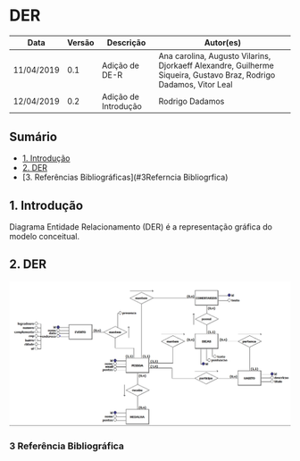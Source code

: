 # DER
| **Data** | **Versão** | **Descrição** | **Autor(es)** |
|---|---|---|---|
|11/04/2019 | 0.1 | Adição de DE-R | Ana carolina, Augusto Vilarins, Djorkaeff Alexandre, Guilherme Siqueira, Gustavo Braz, Rodrigo Dadamos,  Vitor Leal |
|12/04/2019 | 0.2 | Adição de Introdução |  Rodrigo Dadamos |

## Sumário
- [1. Introdução](#1Introduo)
- [2. DER](#2DER)
- [3. Referências Bibliográficas](#3Referncia Bibliogrfica)


## 1. Introdução
Diagrama Entidade Relacionamento (DER) é a representação gráfica do modelo conceitual.

## 2. DER

![der](../assets/img/banco/der-v1.png)


### 3 Referência Bibliográfica
